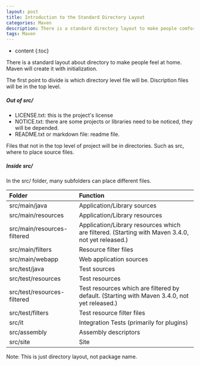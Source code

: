 ```yaml
---
layout: post
title: Introduction to the Standard Directory Layout
categories: Maven
description: There is a standard directory layout to make people comfort
tags: Maven
---
```


* content
{:toc}





There is a standard layout about directory to make people feel at home. Maven will create it with initialization.

The first point to divide is which directory level file will be. Discription files will be in the top level.

##### Out of src/

- LICENSE.txt: this is the project's license
- NOTICE.txt: there are some projects or libraries need to be noticed, they will be depended.
- README.txt or markdown file: readme file.

Files that not in the top level of project will be in directories. Such as src, where to place source files.

##### Inside src/

In the src/ folder, many subfolders can place different files.

Folder|Function
:---|:---
src/main/java| 	Application/Library sources
src/main/resources| 	Application/Library resources
src/main/resources-filtered| 	Application/Library resources which are filtered. (Starting with Maven 3.4.0, not yet released.)
src/main/filters 	|Resource filter files
src/main/webapp 	|Web application sources
src/test/java 	|Test sources
src/test/resources| 	Test resources
src/test/resources-filtered| 	Test resources which are filtered by default. (Starting with Maven 3.4.0, not yet released.)
src/test/filters 	|Test resource filter files
src/it 	|Integration Tests (primarily for plugins)
src/assembly| 	Assembly descriptors
src/site |	Site

Note: This is just directory layout, not package name.
